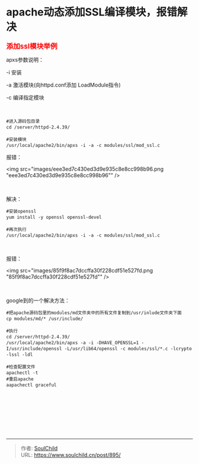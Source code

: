 # apache动态添加SSL编译模块，报错解决

<!--more-->
<span style="color: #ff0000; font-size: 14pt;"><strong>添加ssl模块举例</strong></span>

apxs参数说明：

-i 安装

-a 激活模块(向httpd.conf添加 LoadModule指令)

-c 编译指定模块

&nbsp;
<pre class="line-numbers" data-start="1"><code class="language-bash">#进入源码包目录
cd /server/httpd-2.4.39/

#安装模块
/usr/local/apache2/bin/apxs -i -a -c modules/ssl/mod_ssl.c
</code></pre>
报错：

<img src="images/eee3ed7c430ed3d9e935c8e8cc998b96.png "eee3ed7c430ed3d9e935c8e8cc998b96"" />

&nbsp;

解决：
<pre class="line-numbers" data-start="1"><code class="language-bash">#安装openssl
yum install -y openssl openssl-devel

#再次执行
/usr/local/apache2/bin/apxs -i -a -c modules/ssl/mod_ssl.c
</code></pre>
&nbsp;

报错：

<img src="images/85f9f8ac7dccffa30f228cdf51e527fd.png "85f9f8ac7dccffa30f228cdf51e527fd"" />

&nbsp;

google到的一个解决方法：
<pre class="line-numbers" data-start="1"><code class="language-bash">#把apache源码包里的modules/md文件夹中的所有文件复制到/usr/inlude文件夹下面
cp modules/md/* /usr/include/

#执行
cd /server/httpd-2.4.39/
/usr/local/apache2/bin/apxs -a -i -DHAVE_OPENSSL=1 -I/usr/include/openssl -L/usr/lib64/openssl -c modules/ssl/*.c -lcrypto -lssl -ldl

#检查配置文件
apachectl -t
#重启apache 
aapachectl graceful
</code></pre>
&nbsp;

&nbsp;

&nbsp;

&nbsp;


---

> 作者: [SoulChild](https://www.soulchild.cn)  
> URL: https://www.soulchild.cn/post/895/  

